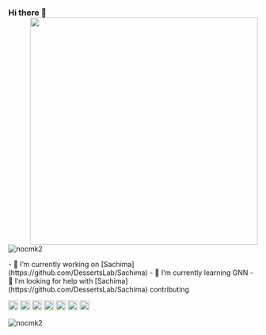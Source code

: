 ### Hi there 👋<img align='right' src="https://github-readme-stats.vercel.app/api?username=nocmk2&count_private=true&show_icons=true&include_all_commits=true" width=460>

<!--
**nocmk2/nocmk2** is a ✨ _special_ ✨ repository because its `README.md` (this file) appears on your GitHub profile.
-->

<p align="left"> <img src="https://komarev.com/ghpvc/?username=nocmk2" alt="nocmk2" /> </p>
- 🔭 I’m currently working on [Sachima](https://github.com/DessertsLab/Sachima)
- 🌱 I’m currently learning GNN
- 🤔 I’m looking for help with [Sachima](https://github.com/DessertsLab/Sachima) contributing

<p align="left"><img src="https://devicons.github.io/devicon/devicon.git/icons/react/react-original-wordmark.svg" alt="react" width="20" height="20"/> <img src="https://devicons.github.io/devicon/devicon.git/icons/go/go-original.svg" alt="go" width="20" height="20"/> <img src="https://devicons.github.io/devicon/devicon.git/icons/javascript/javascript-original.svg" alt="javascript" width="20" height="20"/> <img src="https://devicons.github.io/devicon/devicon.git/icons/mysql/mysql-original-wordmark.svg" alt="mysql" width="20" height="20"/> <img src="https://devicons.github.io/devicon/devicon.git/icons/redis/redis-original-wordmark.svg" alt="redis" width="20" height="20"/> <img src="https://devicons.github.io/devicon/devicon.git/icons/python/python-original-wordmark.svg" alt="python" width="20" height="20"/> <img src="https://devicons.github.io/devicon/devicon.git/icons/linux/linux-original.svg" alt="linux" width="20" height="20"/></p><img align="left" src="https://github-readme-stats.vercel.app/api/top-langs/?username=nocmk2&layout=compact&hide=html" alt="nocmk2" />
